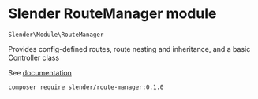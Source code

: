 Slender RouteManager module
===========================
`Slender\Module\RouteManager`


Provides config-defined routes, route nesting and
inheritance, and a basic Controller class

See [documentation](http://alanpich.github.io/slender)


`composer require slender/route-manager:0.1.0`


